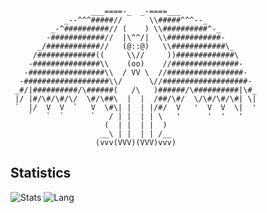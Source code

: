 
```
                  ___====-_  _-====___
            _--^^^#####//      \\#####^^^--_
         _-^##########// (    ) \\##########^-_
        -############//  |\^^/|  \\############-
      _/############//   (@::@)   \\############\_
     /#############((     \\//     ))#############\
    -###############\\    (oo)    //###############-
   -#################\\  / VV \  //#################-
  -###################\\/      \//###################-
 _#/|##########/\######(   /\   )######/\##########|\#_
 |/ |#/\#/\#/\/  \#/\##\  |  |  /##/\#/  \/\#/\#/\#| \|
 `  |/  V  V  `   V  \#\| |  | |/#/  V   '  V  V  \|  '
    `   `  `      `   / | |  | | \   '      '  '   '
                     (  | |  | |  )
                    __\ | |  | | /__
                   (vvv(VVV)(VVV)vvv)
```

## Statistics
![Stats](https://github-readme-stats-sigma-five.vercel.app/api?username=DanielZhui&show_icons=true&theme=dark)
![Lang](https://github-readme-stats-sigma-five.vercel.app/api/top-langs/?username=DanielZhui&hide=ipynb,html&layout=compact)
